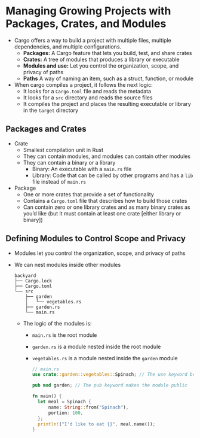 # Managing Growing Projects with Packages, Crates, and Modules

- Cargo offers a way to build a project with multiple files, multiple dependencies, and multiple configurations.
  - **Packages:** A Cargo feature that lets you build, test, and share crates
  - **Crates:** A tree of modules that produces a library or executable
  - **Modules and use:** Let you control the organization, scope, and privacy of paths
  - **Paths** A way of naming an item, such as a struct, function, or module
- When cargo compiles a project, it follows the next logic:
  - It looks for a `Cargo.toml` file and reads the metadata
  - It looks for a `src` directory and reads the source files
  - It compiles the project and places the resulting executable or library in the `target` directory

## Packages and Crates

- Crate
  - Smallest compilation unit in Rust
  - They can contain modules, and modules can contain other modules
  - They can contain a binary or a library
    - Binary: An executable with a `main.rs` file
    - Library: Code that can be called by other programs and has a `lib` file instead of `main.rs`
- Package
  - One or more crates that provide a set of functionality
  - Contains a `Cargo.toml` file that describes how to build those crates
  - Can contain zero or one library crates and as many binary crates as you’d like (but it must contain at least one crate [either library or binary])

## Defining Modules to Control Scope and Privacy

- Modules let you control the organization, scope, and privacy of paths
- We can nest modules inside other modules

  ```
  backyard
  ├── Cargo.lock
  ├── Cargo.toml
  └── src
      ├── garden
      │   └── vegetables.rs
      ├── garden.rs
      └── main.rs
  ```

  - The logic of the modules is:

    - `main.rs` is the root module
    - `garden.rs` is a module nested inside the root module
    - `vegetables.rs` is a module nested inside the `garden` module

      ```Rust
      // main.rs
      use crate::garden::vegetables::Spinach; // The use keyword brings a module into scope

      pub mod garden; // The pub keyword makes the module public

      fn main() {
        let meal = Spinach {
            name: String::from("Spinach"),
            portion: 100,
        };
        println!("I'd like to eat {}", meal.name());
      }
      ```
